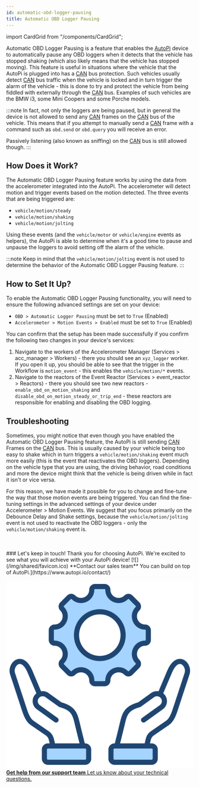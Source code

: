 ```yaml
---
id: automatic-obd-logger-pausing
title: Automatic OBD Logger Pausing
---
```

import CardGrid from "/components/CardGrid";

Automatic OBD Logger Pausing is a feature that enables the [AutoPi](https://www.autopi.io) device to automatically pause any OBD loggers when it
detects that the vehicle has stopped shaking (which also likely means that the vehicle has stopped moving). This
feature is useful in situations where the vehicle that the AutoPi is plugged into has a [CAN](https://www.autopi.io/hardware/autopi-canfd-pro) bus protection. Such
vehicles usually detect [CAN](https://www.autopi.io/hardware/autopi-canfd-pro) bus traffic when the vehicle is locked and in turn trigger the alarm of the vehicle - this
is done to try and protect the vehicle from being fiddled with externally through the [CAN](https://www.autopi.io/hardware/autopi-canfd-pro) bus. Examples of such
vehicles are the BMW i3, some Mini Coopers and some Porche models.

:::note
In fact, not only the loggers are being paused, but in general the device is not allowed to send any [CAN](https://www.autopi.io/hardware/autopi-canfd-pro) frames on the
[CAN](https://www.autopi.io/hardware/autopi-canfd-pro) bus of the vehicle. This means that if you attempt to manually send a [CAN](https://www.autopi.io/hardware/autopi-canfd-pro) frame with a command such as `obd.send`
or `obd.query` you will receive an error.

Passively listening (also known as sniffing) on the [CAN](https://www.autopi.io/hardware/autopi-canfd-pro) bus is still allowed though.
:::

## How Does it Work?

The Automatic OBD Logger Pausing feature works by using the data from the accelerometer integrated into the AutoPi. The
accelerometer will detect motion and trigger events based on the motion detected. The three events that
are being triggered are:

- `vehicle/motion/steady`
- `vehicle/motion/shaking`
- `vehicle/motion/jolting`

Using these events (and the `vehicle/motor` or `vehicle/engine` events as helpers), the AutoPi is able to determine when
it's a good time to pause and unpause the loggers to avoid setting off the alarm of the vehicle. 

:::note
Keep in mind that the `vehicle/motion/jolting` event is not used to determine the behavior of the Automatic OBD Logger
Pausing feature.
:::

## How to Set It Up?

To enable the Automatic OBD Logger Pausing functionality, you will need to ensure the following advanced settings are
set on your device:

- `OBD > Automatic Logger Pausing` must be set to `True` (Enabled)
- `Accelerometer > Motion Events > Enabled` must be set to `True` (Enabled)

You can confirm that the setup has been made successfully if you confirm the following two changes in your device's
services:

1. Navigate to the workers of the Accelerometer Manager (Services > acc_manager > Workers) - there you should see an
   `xyz_logger` worker. If you open it up, you should be able to see that the trigger in the Workflow is
   `motion_event` - this enables the `vehicle/motion/*` events.
2. Navigate to the reactors of the Event Reactor (Services > event_reactor > Reactors) - there you should see two
   new reactors - `enable_obd_on_motion_shaking` and `disable_obd_on_motion_steady_or_trip_end` - these reactors are
   responsible for enabling and disabling the OBD logging.

## Troubleshooting

Sometimes, you might notice that even though you have enabled the Automatic OBD Logger Pausing feature, the AutoPi is
still sending [CAN](https://www.autopi.io/hardware/autopi-canfd-pro) Frames on the [CAN](https://www.autopi.io/hardware/autopi-canfd-pro) bus. This is usually caused by your vehicle being too easy to shake which in turn
triggers a `vehicle/motion/shaking` event much more easily (this is the event that reactivates the OBD loggers).
Depending on the vehicle type that you are using, the driving behavior, road conditions and more the device might think
that the vehicle is being driven while in fact it isn't or vice versa.

For this reason, we have made it possible for you to change and fine-tune the way that those motion events are being
triggered. You can find the fine-tuning settings in the advanced settings of your device under Accelerometer > Motion
Events. We suggest that you focus primarily on the Debounce Delay and Shake settings, because the
`vehicle/motion/jolting` event is not used to reactivate the OBD loggers - only the `vehicle/motion/shaking` event is.

<br>
</br>
### Let's keep in touch!
Thank you for choosing AutoPi. We're excited to see what you will achieve with your AutoPi device! 
<CardGrid home>
[![](/img/shared/favicon.ico) **Contact our sales team** You can build on top of AutoPi.](https://www.autopi.io/contact/)

[![](/img/shared/support_icon.png) **Get help from our support team** Let us know about your technical questions.](https://www.autopi.io/support/)

</CardGrid>